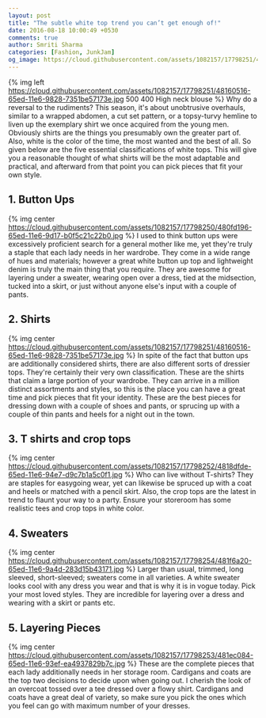 ```yaml
---
layout: post
title: "The subtle white top trend you can’t get enough of!"
date: 2016-08-18 10:00:49 +0530
comments: true
author: Smriti Sharma
categories: [Fashion, JunkJam]
og_image: https://cloud.githubusercontent.com/assets/1082157/17798251/48160516-65ed-11e6-9828-7351be57173e.jpg
---
```

{% img left https://cloud.githubusercontent.com/assets/1082157/17798251/48160516-65ed-11e6-9828-7351be57173e.jpg 500 400 High neck blouse %}
Why do a reversal to the rudiments? This season, it's about unobtrusive overhauls, similar to a wrapped abdomen, a cut set pattern, or a topsy-turvy hemline to liven up the exemplary shirt we once acquired from the young men. Obviously shirts are the things you presumably own the greater part of. Also, white is the color of the time, the most wanted and the best of all. So given below are the five essential classifications of white tops. This will give you a reasonable thought of what shirts will be the most adaptable and practical, and afterward from that point you can pick pieces that fit your own style. 
<!-- more -->

## 1. Button Ups 
{% img center https://cloud.githubusercontent.com/assets/1082157/17798250/480fd196-65ed-11e6-9d17-b0f5c21c22b0.jpg %}
I used to think button ups were excessively proficient search for a general mother like me, yet they're truly a staple that each lady needs in her wardrobe. They come in a wide range of hues and materials; however a great white button up top and lightweight denim is truly the main thing that you require. They are awesome for layering under a sweater, wearing open over a dress, tied at the midsection, tucked into a skirt, or just without anyone else's input with a couple of pants. 

## 2. Shirts 
{% img center https://cloud.githubusercontent.com/assets/1082157/17798251/48160516-65ed-11e6-9828-7351be57173e.jpg %}
In spite of the fact that button ups are additionally considered shirts, there are also different sorts of dressier tops. They're certainly their very own classification. These are the shirts that claim a large portion of your wardrobe. They can arrive in a million distinct assortments and styles, so this is the place you can have a great time and pick pieces that fit your identity. These are the best pieces for dressing down with a couple of shoes and pants, or sprucing up with a couple of thin pants and heels for a night out in the town. 

## 3. T shirts and crop tops 
{% img center https://cloud.githubusercontent.com/assets/1082157/17798252/4818dfde-65ed-11e6-94e7-d9c7b1a5c0f1.jpg %}
Who can live without T-shirts? They are staples for easygoing wear, yet can likewise be spruced up with a coat and heels or matched with a pencil skirt. Also, the crop tops are the latest in trend to flaunt your way to a party. Ensure your storeroom has some realistic tees and crop tops in white color. 

## 4. Sweaters 
{% img center https://cloud.githubusercontent.com/assets/1082157/17798254/481f6a20-65ed-11e6-9a4d-283d15b43171.jpg %}
Larger than usual, trimmed, long sleeved, short-sleeved; sweaters come in all varieties. A white sweater looks cool with any dress you wear and that is why it is in vogue today. Pick your most loved styles. They are incredible for layering over a dress and wearing with a skirt or pants etc. 

## 5. Layering Pieces 
{% img center https://cloud.githubusercontent.com/assets/1082157/17798253/481ec084-65ed-11e6-93ef-ea4937829b7c.jpg %}
These are the complete pieces that each lady additionally needs in her storage room. Cardigans and coats are the top two decisions to decide upon when going out. I cherish the look of an overcoat tossed over a tee dressed over a flowy shirt. Cardigans and coats have a great deal of variety, so make sure you pick the ones which you feel can go with maximum number of your dresses.
